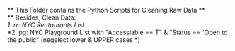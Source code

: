 ** This Folder contains the Python Scripts for Cleaning Raw Data **
<br/>
** Besides, Clean Data:
<br/>
*1. rr: NYC Reataurants List*
<br/>
*2. pg: NYC Playground List with "Accessiable == T" & "Status == 'Open to the public" (negelect lower & UPPER cases *) 
